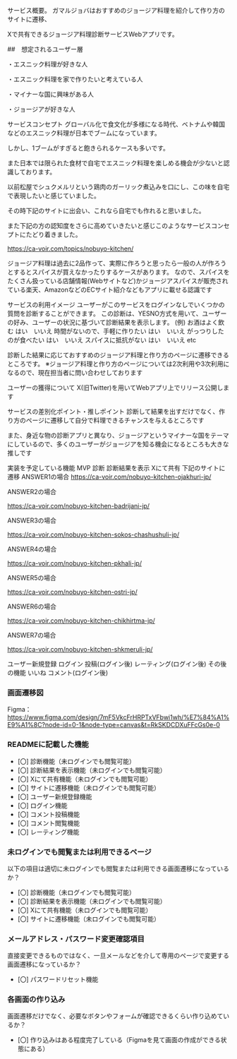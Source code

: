 サービス概要。
ガマルジョバはおすすめのジョージア料理を紹介して作り方のサイトに遷移、

Xで共有できるジョージア料理診断サービスWebアプリです。

##　想定されるユーザー層

・エスニック料理が好きな人

・エスニック料理を家で作りたいと考えている人

・マイナーな国に興味がある人

・ジョージアが好きな人

サービスコンセプト
グローバル化で食文化が多様になる時代、ベトナムや韓国などのエスニック料理が日本でブームになっています。

しかし、1ブームがすぎると飽きられるケースも多いです。

また日本では限られた食材で自宅でエスニック料理を楽しめる機会が少ないと認識しております。

以前松屋でシュクメルリという鶏肉のガーリック煮込みを口にし、この味を自宅で表現したいと感じていました。

その時下記のサイトに出会い、これなら自宅でも作れると思いました。

また下記の方の認知度をさらに高めていきたいと感じこのようなサービスコンセプトにたどり着きました。

https://ca-voir.com/topics/nobuyo-kitchen/

ジョージア料理は過去に2品作って、実際に作ろうと思ったら一般の人が作ろうとするとスパイスが買えなかったりするケースがあります。
なので、スパイスをたくさん扱っている店舗情報(Webサイトなど)かジョージアスパイスが販売されている楽天、AmazonなどのECサイト紹介などもアプリに載せる認識です

サービスの利用イメージ
ユーザーがこのサービスをログインなしでいくつかの質問を診断することができます。
この診断は、YESNO方式を用いて、ユーザーの好み、ユーザーの状況に基づいて診断結果を表示します。
(例)
お酒はよく飲む
はい　いいえ
時間がないので、手軽に作りたい
はい　いいえ
がっつりしたのが食べたい
はい　いいえ
スパイスに抵抗がない
はい　いいえ
etc

診断した結果に応じておすすめのジョージア料理と作り方のページに遷移できるところです。
※ジョージア料理と作り方のページについては2次利用や3次利用になるので、現在担当者に問い合わせしております

ユーザーの獲得について
X(旧Twitter)を用いてWebアプリ上でリリース公開します

サービスの差別化ポイント・推しポイント
診断して結果を出すだけでなく、作り方のページに遷移して自分で料理できるチャンスを与えるところです

また、身近な物の診断アプリと異なり、ジョージアというマイナーな国をテーマにしているので、多くのユーザーがジョージアを知る機会になるところも大きな推しです

実装を予定している機能
MVP
診断
診断結果を表示
Xにて共有
下記のサイトに遷移
ANSWER1の場合
https://ca-voir.com/nobuyo-kitchen-ojakhuri-jp/

ANSWER2の場合

https://ca-voir.com/nobuyo-kitchen-badrijani-jp/

ANSWER3の場合

https://ca-voir.com/nobuyo-kitchen-sokos-chashushuli-jp/

ANSWER4の場合

https://ca-voir.com/nobuyo-kitchen-pkhali-jp/

ANSWER5の場合

https://ca-voir.com/nobuyo-kitchen-ostri-jp/

ANSWER6の場合

https://ca-voir.com/nobuyo-kitchen-chikhirtma-jp/

ANSWER7の場合

https://ca-voir.com/nobuyo-kitchen-shkmeruli-jp/

ユーザー新規登録
ログイン
投稿(ログイン後)
レーティング(ログイン後)
その後の機能
いいね
コメント(ログイン後)

### 画面遷移図
Figma：https://www.figma.com/design/7mF5VkcFrHRPTxVFbwi1wh/%E7%84%A1%E9%A1%8C?node-id=0-1&node-type=canvas&t=RkSKDCDXuFFcGs0e-0

### READMEに記載した機能
- [〇] 診断機能（未ログインでも閲覧可能）
- [〇] 診断結果を表示機能（未ログインでも閲覧可能）
- [〇] Xにて共有機能（未ログインでも閲覧可能）
- [〇] サイトに遷移機能（未ログインでも閲覧可能）
- [〇] ユーザー新規登録機能
- [〇] ログイン機能
- [〇] コメント投稿機能
- [〇] コメント閲覧機能
- [〇] レーティング機能

### 未ログインでも閲覧または利用できるページ
以下の項目は適切に未ログインでも閲覧または利用できる画面遷移になっているか？
- [〇] 診断機能（未ログインでも閲覧可能）
- [〇] 診断結果を表示機能（未ログインでも閲覧可能）
- [〇] Xにて共有機能（未ログインでも閲覧可能）
- [〇] サイトに遷移機能（未ログインでも閲覧可能）

### メールアドレス・パスワード変更確認項目
直接変更できるものではなく、一旦メールなどを介して専用のページで変更する画面遷移になっているか？
- [〇] パスワードリセット機能

### 各画面の作り込み
画面遷移だけでなく、必要なボタンやフォームが確認できるくらい作り込めているか？
- [〇] 作り込みはある程度完了している（Figmaを見て画面の作成ができる状態にある）